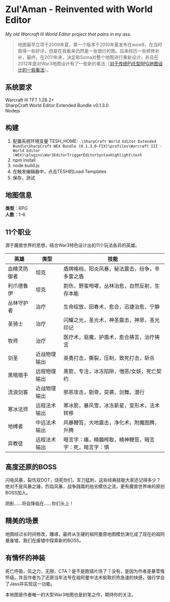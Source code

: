 Zul'Aman - Reinvented with World Editor
===
*My old Warcraft III World Editor project that pains in my ass.*

> 地图最早立项于2009年夏，第一个版本于2010年夏发布在wow8，在当时取得一些好评，但是在我看来仍然是一张很烂的图。后来经历一些修修补补，最终，在2011年末，决定和Soma对整个地图进行重新设计，并且在2012年底对War3地图设计有了一些新的看法（[对于传统PVE型RPG地图设计的一些看法](http://yatyricky.github.io/war3/game/design/2012/12/23/insights-on-wc3-pve-rpg-maps/)）。

## 系统要求

Warcraft III TFT 1.28.2+  
SharpCraft World Editor Extended Bundle v0.1.3.0  
Nodejs

## 构建

1. 配置系统环境变量 TESH_HOME: ```.\SharpCraft World Editor Extended Bundle\SharpCraft WEX Bundle (0.1.3.0-FIX)\profiles\Warcraft III - World Editor (WEX)\plugins\War3EditorTriggerEditorSyntaxHighlight\tesh```
2. npm install
3. node build.js
4. 在触发编辑器中，点击TESH的Load Templates
5. 保存，测试

## 地图信息

**类型**：RPG  
**人数**：1-6

## 11个职业

源于魔兽世界的思想，结合War3特色设计出的11个玩法各异的英雄。

英雄 | 类型 | 技能
---|---|---
血精灵防御者 |坦克|盾牌格档，阳炎风暴，秘法震击，纷争，辛多雷之盾
利爪德鲁伊 |坦克|割伤，野蛮咆哮，丛林治愈，自然反射，生存本能
丛林守护者  |治疗|生命绽放，回春术，愈合，迅捷治愈，宁静
圣骑士 |治疗|闪耀之光，圣光术，神圣震击，神恩，圣光印记
牧师 |治疗|医疗术，驱魔，护盾术，愈合祷言，治疗祷言
剑圣 |近战物理输出|英勇打击，撕裂，压制，致死打击，斩杀
黑暗猎手  |远程物理输出|黑箭，专注，冰冻陷阱，憎恶/女妖，死亡契约
流浪剑客  |近战物理输出|邪恶攻击，剔骨，突袭，剑舞，潜行
寒冰法师  |远程法术输出|寒冰箭，暴风雪，冰冻新星，变形术，法术转移
地缚者 |中远法术输出|风暴鞭笞，大地震击，净化术，附魔图腾，升腾
异教徒 |远程法术输出|暗言字：痛，精髓榨取，精神鞭笞，暗言字：死，暗言字：惧

## 高度还原的BOSS

闪电风暴，裂伤双DOT，烧死你们，军刀猛刺，这些经典技能大家还记得多少？绝对不是风暴之锤，烈焰风暴，战争践踏的拙劣模仿之流，更有魔兽世界味的原创BOSS加入。

阴影……将会降临在……你们头上！

## 精美的场景

地图经过长时间修改，雕琢，最终从生硬的祖阿曼原地图模仿演化成了现在的祖阿曼废墟，我们在废墟中探索新的BOSS。

## 有情怀的神装

死亡呼吸，风之力，无限，CTA？是不是跑错片场了？没有，是因为作者是暴雪情怀癌。并且作者为了还原当年法爷在祖阿曼中法术偷取炽热急速的快感，强行学会了Jass并实现这一功能。

本地图是作者唯一的大型War3地图也是封笔之作，期待你的关注。
